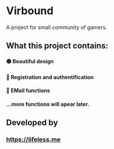 # Virbound

A project for small community of gamers.

## What this project contains:
#### 🟢 Beautiful design  
#### 🔴 Registration and authentification  
#### 🔴 EMail functions  
#### ...more functions will apear later.

## Developed by
### https://lifeless.me